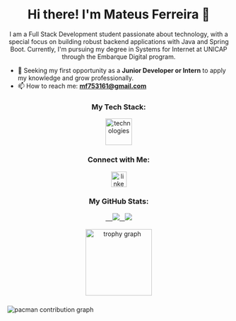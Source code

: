 <h1 align="center">Hi there! I'm Mateus Ferreira 👋</h1>
<p align="center">
  I am a Full Stack Development student passionate about technology, with a special focus on building robust backend applications with Java and Spring Boot. Currently, I'm pursuing my degree in Systems for Internet at UNICAP through the Embarque Digital program.
</p>

- 🎯 Seeking my first opportunity as a **Junior Developer or Intern** to apply my knowledge and grow professionally.
- 📫 How to reach me: **mf753161@gmail.com**

###

<h3 align="center">My Tech Stack:</h3>
<div align="center">
  <img src="https://skillicons.dev/icons?i=java,javascript,mysql,mongodb,spring,react,git" height="60" alt="technologies" />
</div>

###

<h3 align="center">Connect with Me:</h3>
<div align="center">
  <a href="https://www.linkedin.com/in/mateus-ferreira-de-moura" target="_blank">
    <img src="https://img.shields.io/static/v1?message=LinkedIn&logo=linkedin&label=&color=0077B5&logoColor=white&labelColor=&style=for-the-badge" height="35" alt="linkedin logo"  />
  </a>
</div>

###

<h3 align="center">My GitHub Stats:</h3>
<div align="center">
  <a href="https://github.com/anuraghazra/github-readme-stats">
    <img src="https://github-readme-stats.vercel.app/api?username=Mateus-F-Moura&show_icons=true&theme=catppuccin_mocha&include_all_commits=true&count_private=true"/>
  </a>
  <a href="https://github.com/anuraghazra/github-readme-stats">
    <img src="https://github-readme-stats.vercel.app/api/top-langs/?username=Mateus-F-Moura&layout=compact&langs_count=8&theme=catppuccin_mocha"/>
  </a>
</div>

<br>

<div align="center">
  <img src="https://github-profile-trophy.vercel.app?username=Mateus-F-Moura&theme=tokyonight&column=-1&row=1&margin-w=8&margin-h=8" height="150" alt="trophy graph"  />
</div>

###

<picture>
  <source media="(prefers-color-scheme: dark)" srcset="https://raw.githubusercontent.com/Mateus-F-Moura/Mateus-F-Moura/main/pacman-contribution-graph-dark.svg" />
  <source media="(prefers-color-scheme: light)" srcset="https://raw.githubusercontent.com/Mateus-F-Moura/Mateus-F-Moura/main/pacman-contribution-graph-light.svg" />
  <img alt="pacman contribution graph" src="https://raw.githubusercontent.com/Mateus-F-Moura/Mateus-F-Moura/main/pacman-contribution-graph-light.svg" />
</picture>

###
